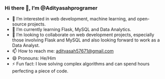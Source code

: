 ### Hi there 👋, I’m @Adityasahprogramer

- 👀 I’m interested in web development, machine learning, and open-source projects.
- 🌱 I’m currently learning Flask, MySQL and Data Analytics.
- 💞️ I’m looking to collaborate on web development projects, especially those involving Flask and MySQL and also looking forward to work as a Data Analyst.
- 📫 How to reach me: adityasah57671@gmail.com
- 😄 Pronouns: He/Him
- ⚡ Fun fact: I love solving complex algorithms and can spend hours perfecting a piece of code.
